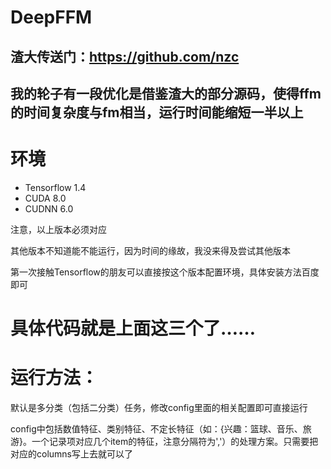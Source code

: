 # DeepFFM
## 渣大传送门：https://github.com/nzc
## 我的轮子有一段优化是借鉴渣大的部分源码，使得ffm的时间复杂度与fm相当，运行时间能缩短一半以上
# 环境
+ Tensorflow 1.4
+ CUDA 8.0
+ CUDNN 6.0

注意，以上版本必须对应

其他版本不知道能不能运行，因为时间的缘故，我没来得及尝试其他版本

第一次接触Tensorflow的朋友可以直接按这个版本配置环境，具体安装方法百度即可

# 具体代码就是上面这三个了……
# 运行方法：
默认是多分类（包括二分类）任务，修改config里面的相关配置即可直接运行

config中包括数值特征、类别特征、不定长特征（如：{兴趣：篮球、音乐、旅游}。一个记录项对应几个item的特征，注意分隔符为','）的处理方案。只需要把对应的columns写上去就可以了
